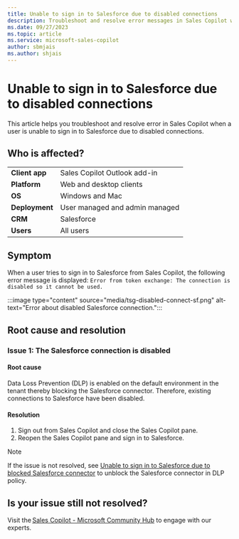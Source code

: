 ```yaml
---
title: Unable to sign in to Salesforce due to disabled connections
description: Troubleshoot and resolve error messages in Sales Copilot when a user is unable to sign in to Salesforce due to disabled connections.
ms.date: 09/27/2023
ms.topic: article
ms.service: microsoft-sales-copilot
author: sbmjais
ms.author: shjais
---
```


# Unable to sign in to Salesforce due to disabled connections

This article helps you troubleshoot and resolve error in Sales Copilot when a user is unable to sign in to Salesforce due to disabled connections.

## Who is affected?

|  |  |
|---------|---------|
|**Client app**     |  Sales Copilot Outlook add-in        |
|**Platform**     | Web and desktop clients         |
|**OS**     | Windows and Mac         |
|**Deployment**     | User managed and admin managed       |
|**CRM**     | Salesforce        |
|**Users**     | All users  |

## Symptom

When a user tries to sign in to Salesforce from Sales Copilot, the following error message is displayed: `Error from token exchange: The connection is disabled so it cannot be used.`

:::image type="content" source="media/tsg-disabled-connect-sf.png" alt-text="Error about disabled Salesforce connection.":::

## Root cause and resolution

### Issue 1: The Salesforce connection is disabled

#### Root cause

Data Loss Prevention (DLP) is enabled on the default environment in the tenant thereby blocking the Salesforce connector. Therefore, existing connections to Salesforce have been disabled.

#### Resolution

1. Sign out from Sales Copilot and close the Sales Copilot pane.
1. Reopen the Sales Copilot pane and sign in to Salesforce.

> [!NOTE]
> If the issue is not resolved, see [Unable to sign in to Salesforce due to blocked Salesforce connector](tsg-blocked-connector-sf.md) to unblock the Salesforce connector in DLP policy.

## Is your issue still not resolved?

Visit the [Sales Copilot - Microsoft Community Hub](https://techcommunity.microsoft.com/t5/viva-sales/bd-p/VivaSales) to engage with our experts.